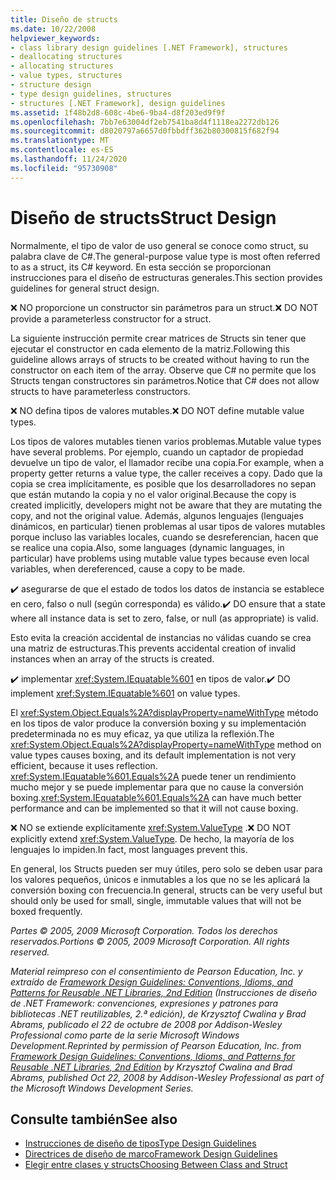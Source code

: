 ```yaml
---
title: Diseño de structs
ms.date: 10/22/2008
helpviewer_keywords:
- class library design guidelines [.NET Framework], structures
- deallocating structures
- allocating structures
- value types, structures
- structure design
- type design guidelines, structures
- structures [.NET Framework], design guidelines
ms.assetid: 1f48b2d8-608c-4be6-9ba4-d8f203ed9f9f
ms.openlocfilehash: 7bb7e63004df2eb7541ba8d4f1118ea2272db126
ms.sourcegitcommit: d8020797a6657d0fbbdff362b80300815f682f94
ms.translationtype: MT
ms.contentlocale: es-ES
ms.lasthandoff: 11/24/2020
ms.locfileid: "95730908"
---
```

# <a name="struct-design"></a><span data-ttu-id="1e869-102">Diseño de structs</span><span class="sxs-lookup"><span data-stu-id="1e869-102">Struct Design</span></span>

<span data-ttu-id="1e869-103">Normalmente, el tipo de valor de uso general se conoce como struct, su palabra clave de C#.</span><span class="sxs-lookup"><span data-stu-id="1e869-103">The general-purpose value type is most often referred to as a struct, its C# keyword.</span></span> <span data-ttu-id="1e869-104">En esta sección se proporcionan instrucciones para el diseño de estructuras generales.</span><span class="sxs-lookup"><span data-stu-id="1e869-104">This section provides guidelines for general struct design.</span></span>

 <span data-ttu-id="1e869-105">❌ NO proporcione un constructor sin parámetros para un struct.</span><span class="sxs-lookup"><span data-stu-id="1e869-105">❌ DO NOT provide a parameterless constructor for a struct.</span></span>

 <span data-ttu-id="1e869-106">La siguiente instrucción permite crear matrices de Structs sin tener que ejecutar el constructor en cada elemento de la matriz.</span><span class="sxs-lookup"><span data-stu-id="1e869-106">Following this guideline allows arrays of structs to be created without having to run the constructor on each item of the array.</span></span> <span data-ttu-id="1e869-107">Observe que C# no permite que los Structs tengan constructores sin parámetros.</span><span class="sxs-lookup"><span data-stu-id="1e869-107">Notice that C# does not allow structs to have parameterless constructors.</span></span>

 <span data-ttu-id="1e869-108">❌ NO defina tipos de valores mutables.</span><span class="sxs-lookup"><span data-stu-id="1e869-108">❌ DO NOT define mutable value types.</span></span>

 <span data-ttu-id="1e869-109">Los tipos de valores mutables tienen varios problemas.</span><span class="sxs-lookup"><span data-stu-id="1e869-109">Mutable value types have several problems.</span></span> <span data-ttu-id="1e869-110">Por ejemplo, cuando un captador de propiedad devuelve un tipo de valor, el llamador recibe una copia.</span><span class="sxs-lookup"><span data-stu-id="1e869-110">For example, when a property getter returns a value type, the caller receives a copy.</span></span> <span data-ttu-id="1e869-111">Dado que la copia se crea implícitamente, es posible que los desarrolladores no sepan que están mutando la copia y no el valor original.</span><span class="sxs-lookup"><span data-stu-id="1e869-111">Because the copy is created implicitly, developers might not be aware that they are mutating the copy, and not the original value.</span></span> <span data-ttu-id="1e869-112">Además, algunos lenguajes (lenguajes dinámicos, en particular) tienen problemas al usar tipos de valores mutables porque incluso las variables locales, cuando se desreferencian, hacen que se realice una copia.</span><span class="sxs-lookup"><span data-stu-id="1e869-112">Also, some languages (dynamic languages, in particular) have problems using mutable value types because even local variables, when dereferenced, cause a copy to be made.</span></span>

 <span data-ttu-id="1e869-113">✔️ asegurarse de que el estado de todos los datos de instancia se establece en cero, falso o null (según corresponda) es válido.</span><span class="sxs-lookup"><span data-stu-id="1e869-113">✔️ DO ensure that a state where all instance data is set to zero, false, or null (as appropriate) is valid.</span></span>

 <span data-ttu-id="1e869-114">Esto evita la creación accidental de instancias no válidas cuando se crea una matriz de estructuras.</span><span class="sxs-lookup"><span data-stu-id="1e869-114">This prevents accidental creation of invalid instances when an array of the structs is created.</span></span>

 <span data-ttu-id="1e869-115">✔️ implementar <xref:System.IEquatable%601> en tipos de valor.</span><span class="sxs-lookup"><span data-stu-id="1e869-115">✔️ DO implement <xref:System.IEquatable%601> on value types.</span></span>

 <span data-ttu-id="1e869-116">El <xref:System.Object.Equals%2A?displayProperty=nameWithType> método en los tipos de valor produce la conversión boxing y su implementación predeterminada no es muy eficaz, ya que utiliza la reflexión.</span><span class="sxs-lookup"><span data-stu-id="1e869-116">The <xref:System.Object.Equals%2A?displayProperty=nameWithType> method on value types causes boxing, and its default implementation is not very efficient, because it uses reflection.</span></span> <span data-ttu-id="1e869-117"><xref:System.IEquatable%601.Equals%2A> puede tener un rendimiento mucho mejor y se puede implementar para que no cause la conversión boxing.</span><span class="sxs-lookup"><span data-stu-id="1e869-117"><xref:System.IEquatable%601.Equals%2A> can have much better performance and can be implemented so that it will not cause boxing.</span></span>

 <span data-ttu-id="1e869-118">❌ NO se extiende explícitamente <xref:System.ValueType> .</span><span class="sxs-lookup"><span data-stu-id="1e869-118">❌ DO NOT explicitly extend <xref:System.ValueType>.</span></span> <span data-ttu-id="1e869-119">De hecho, la mayoría de los lenguajes lo impiden.</span><span class="sxs-lookup"><span data-stu-id="1e869-119">In fact, most languages prevent this.</span></span>

 <span data-ttu-id="1e869-120">En general, los Structs pueden ser muy útiles, pero solo se deben usar para los valores pequeños, únicos e inmutables a los que no se les aplicará la conversión boxing con frecuencia.</span><span class="sxs-lookup"><span data-stu-id="1e869-120">In general, structs can be very useful but should only be used for small, single, immutable values that will not be boxed frequently.</span></span>

 <span data-ttu-id="1e869-121">*Partes © 2005, 2009 Microsoft Corporation. Todos los derechos reservados.*</span><span class="sxs-lookup"><span data-stu-id="1e869-121">*Portions © 2005, 2009 Microsoft Corporation. All rights reserved.*</span></span>

 <span data-ttu-id="1e869-122">*Material reimpreso con el consentimiento de Pearson Education, Inc. y extraído de [Framework Design Guidelines: Conventions, Idioms, and Patterns for Reusable .NET Libraries, 2nd Edition](https://www.informit.com/store/framework-design-guidelines-conventions-idioms-and-9780321545619) (Instrucciones de diseño de .NET Framework: convenciones, expresiones y patrones para bibliotecas .NET reutilizables, 2.ª edición), de Krzysztof Cwalina y Brad Abrams, publicado el 22 de octubre de 2008 por Addison-Wesley Professional como parte de la serie Microsoft Windows Development.*</span><span class="sxs-lookup"><span data-stu-id="1e869-122">*Reprinted by permission of Pearson Education, Inc. from [Framework Design Guidelines: Conventions, Idioms, and Patterns for Reusable .NET Libraries, 2nd Edition](https://www.informit.com/store/framework-design-guidelines-conventions-idioms-and-9780321545619) by Krzysztof Cwalina and Brad Abrams, published Oct 22, 2008 by Addison-Wesley Professional as part of the Microsoft Windows Development Series.*</span></span>

## <a name="see-also"></a><span data-ttu-id="1e869-123">Consulte también</span><span class="sxs-lookup"><span data-stu-id="1e869-123">See also</span></span>

- [<span data-ttu-id="1e869-124">Instrucciones de diseño de tipos</span><span class="sxs-lookup"><span data-stu-id="1e869-124">Type Design Guidelines</span></span>](type.md)
- [<span data-ttu-id="1e869-125">Directrices de diseño de marco</span><span class="sxs-lookup"><span data-stu-id="1e869-125">Framework Design Guidelines</span></span>](index.md)
- [<span data-ttu-id="1e869-126">Elegir entre clases y structs</span><span class="sxs-lookup"><span data-stu-id="1e869-126">Choosing Between Class and Struct</span></span>](choosing-between-class-and-struct.md)
